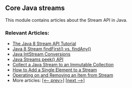 ## Core Java streams

This module contains articles about the Stream API in Java.

### Relevant Articles:
- [The Java 8 Stream API Tutorial](https://www.baeldung.com/java-8-streams)
- [Java 8 Stream findFirst() vs. findAny()](https://www.baeldung.com/java-stream-findfirst-vs-findany)
- [Java IntStream Conversions](https://www.baeldung.com/java-intstream-convert)
- [Java Streams peek() API](https://www.baeldung.com/java-streams-peek-api)
- [Collect a Java Stream to an Immutable Collection](https://www.baeldung.com/java-stream-immutable-collection)
- [How to Add a Single Element to a Stream](https://www.baeldung.com/java-stream-append-prepend)
- [Operating on and Removing an Item from Stream](https://www.baeldung.com/java-use-remove-item-stream)
- More articles: [[<-- prev>]](/../core-java-streams) [[next -->]](/../core-java-streams-3)
